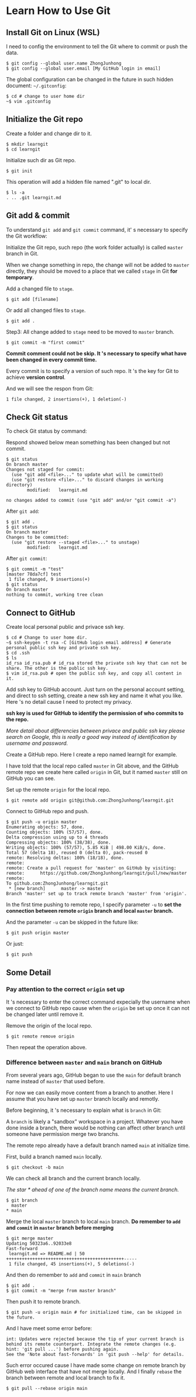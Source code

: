 # Learn How to Use Git

## Install Git on Linux (WSL)

I need to config the environment to tell the Git where to commit or push the data.

```shell
$ git config --global user.name ZhongJunhong
$ git config --global user.email [My GitHub login in email]
```
The global configuration can be changed in the future in such hidden document: `~/.gitconfig`:

```shell
$ cd # change to user home dir
~$ vim .gitconfig
```

## Initialize the Git repo

Create a folder and change dir to it.

```shell
$ mkdir learngit
$ cd learngit
```
Initialize such dir as Git repo.

```shell
$ git init
```
This operation will add a hidden file named ".git" to local dir.

```shell
$ ls -a
. .. .git learngit.md
```

## Git add & commit

To understand `git add` and `git commit` command, it' s necessary to specify the Git workflow:

Initialize the Git repo, such repo (the work folder actually) is called `master` branch in Git.

When we change something in repo, the change will not be added to `master` directly, they should be moved to a place that we called `stage` in Git **for temporary**.

Add a changed file to `stage`.

```shell
$ git add [filename]
```

Or add all changed files to `stage`.

```shell
$ git add .
```

Step3: All change added to `stage` need to be moved to `master` branch.

```shell
$ git commit -m "first commit"
```

**Commit comment could not be skip. It 's necessary to specify what have been changed in every commit time.**

Every commit is to specify a version of such repo. It 's the key for Git to achieve **version control**. 

And we will see the respon from Git:

```shell
1 file changed, 2 insertions(+), 1 deletion(-)
```

## Check Git status

To check Git status by command:

Respond showed below mean something has been changed but not commit.

```shell
$ git status
On branch master
Changes not staged for commit:
  (use "git add <file>..." to update what will be committed)
  (use "git restore <file>..." to discard changes in working directory)
        modified:   learngit.md

no changes added to commit (use "git add" and/or "git commit -a")
```

After `git add`:

```shell
$ git add .
$ git status
On branch master
Changes to be committed:
  (use "git restore --staged <file>..." to unstage)
        modified:   learngit.md
```

After `git commit`:

```shell
$ git commit -m "test"
[master 78da7cf] test
 1 file changed, 9 insertions(+)
$ git status
On branch master
nothing to commit, working tree clean
```

## Connect to GitHub

Create local personal public and privace ssh key.

```shell
$ cd # Change to user home dir.
~$ ssh-keygen -t rsa -C [GitHub login email address] # Generate personal public ssh key and private ssh key.
$ cd .ssh
$ ls
id_rsa id_rsa.pub # id_rsa stored the private ssh key that can not be share. The other is the public ssh key.
$ vim id_rsa.pub # open the public ssh key, and copy all content in it.
```

Add ssh key to GitHub account. Just turn on the personal account setting, and direct to ssh setting, create a new ssh key and name it what you like. Here 's no detail cause I need to protect my privacy.

**ssh key is used for GitHub to identify the permission of who commits to the repo.**

*More detail about differencies between privace and public ssh key please search on Google, this is really a good way instead of identification by username and password.*

Create a GitHub repo. Here I create a repo named learngit for example.

I have told that the local repo called `master` in Git above, and the GitHub remote repo we create here called `origin` in Git, but it named `master` still on GitHub you can see.

Set up the remote `origin` for the local repo.

```shell
$ git remote add origin git@github.com:ZhongJunhong/learngit.git
```

Connect to GitHub repo and push.

```shell
$ git push -u origin master
Enumerating objects: 57, done.
Counting objects: 100% (57/57), done.
Delta compression using up to 4 threads
Compressing objects: 100% (38/38), done.
Writing objects: 100% (57/57), 5.85 KiB | 498.00 KiB/s, done.
Total 57 (delta 18), reused 0 (delta 0), pack-reused 0
remote: Resolving deltas: 100% (18/18), done.
remote: 
remote: Create a pull request for 'master' on GitHub by visiting:
remote:      https://github.com/ZhongJunhong/learngit/pull/new/master
remote: 
To github.com:ZhongJunhong/learngit.git
 * [new branch]      master -> master
Branch 'master' set up to track remote branch 'master' from 'origin'.
```

In the first time pushing to remote repo, I specify parameter `-u` to **set the connection between remote `origin` branch and local `master` branch.**

And the parameter `-u` can be skipped in the future like:

```shell
$ git push origin master
```

Or just:

```shell
$ git push
```


## Some Detail

### Pay attention to the correct `origin` set up 

It 's necessary to enter the correct command expecially the username when we connect to GitHub repo cause when the `origin` be set up once it can not be changed later until remove it.

Remove the origin of the local repo.

```shell
$ git remote remove origin
```

Then repeat the operation above.

### Difference between `master` and `main` branch on GitHub

From several years ago, GitHub began to use the `main` for default branch name instead of `master` that used before.

For now we can easily move content from a branch to another. Here I assume that you have set up `master` branch locally and remotly.

Before beginning, it 's necessary to explain what is `branch` in Git:

A `branch` is likely a "sandbox" workspace in a project. Whatever you have done inside a branch, there would be nothing can affect other branch until someone have permission merge two branchs.

The remote repo already have a default branch named `main` at initialize time.

First, build a branch named `main` locally.

```shell
$ git checkout -b main
```
We can check all branch and the current branch locally.

*The star \* ahead of one of the branch name means the current branch.*

```shell
$ git branch
  master
* main
```

Merge the local `master` branch to local `main` branch. **Do remember to `add` and `commit` in `master` branch before merging**

```shell
$ git merge master
Updating 50323a6..92033e8
Fast-forward
 learngit.md => README.md | 50 +++++++++++++++++++++++++++++++++++++++++++++-----
 1 file changed, 45 insertions(+), 5 deletions(-)
```
And then do remember to  `add` and `commit` in `main` branch

```shell
$ git add .
$ git commit -m "merge from master branch"
```

Then push it to remote branch.

```shell
$ git push -u origin main # for initialized time, can be skipped in the future.
```


And I have meet some error before:

```shell
int: Updates were rejected because the tip of your current branch is behind its remote counterpart. Integrate the remote changes (e.g. hint: 'git pull ...') before pushing again.
See the 'Note about fast-forwards' in 'git push --help' for details.
```

Such error occured cause I have made some change on remote branch by GitHub web interface that have not merge locally. And I finally `rebase` the branch between remote and local branch to fix it.

```shell
$ git pull --rebase origin main 
```


